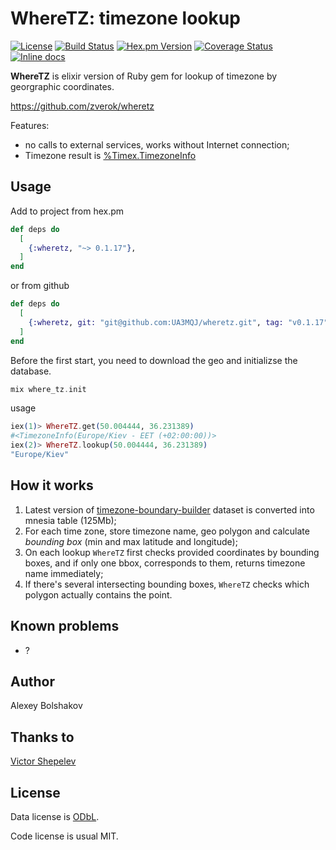 # WhereTZ: timezone lookup
[![License](https://img.shields.io/badge/License-MIT-blue.svg)](https://opensource.org/licenses/MIT)
[![Build Status](https://travis-ci.org/UA3MQJ/wheretz.svg?branch=master)](https://travis-ci.org/UA3MQJ/wheretz?branch=master)
[![Hex.pm Version](http://img.shields.io/hexpm/v/wheretz.svg?style=flat)](https://hex.pm/packages/wheretz)
[![Coverage Status](https://coveralls.io/repos/github/UA3MQJ/wheretz/badge.svg?branch=master)](https://coveralls.io/github/UA3MQJ/wheretz?branch=master)
[![Inline docs](http://inch-ci.org/github/UA3MQJ/wheretz.svg)](http://inch-ci.org/github/UA3MQJ/wheretz)

**WhereTZ** is elixir version of Ruby gem for lookup of timezone by georgraphic coordinates.

https://github.com/zverok/wheretz

Features:

* no calls to external services, works without Internet connection;
* Timezone result is [%Timex.TimezoneInfo](https://hexdocs.pm/timex/Timex.TimezoneInfo.html#t:t/0)

## Usage

Add to project from hex.pm

```elixir
def deps do
  [
    {:wheretz, "~> 0.1.17"},
  ]
end
```

or from github

```elixir
def deps do
  [
    {:wheretz, git: "git@github.com:UA3MQJ/wheretz.git", tag: "v0.1.17"},
  ]
end
```

Before the first start, you need to download the geo and initializse the database.

```elixir
mix where_tz.init 
```

usage

```elixir
iex(1)> WhereTZ.get(50.004444, 36.231389)   
#<TimezoneInfo(Europe/Kiev - EET (+02:00:00))>
iex(2)> WhereTZ.lookup(50.004444, 36.231389)  
"Europe/Kiev"
```

## How it works

1. Latest version of [timezone-boundary-builder](https://github.com/evansiroky/timezone-boundary-builder) dataset is converted into mnesia table (125Mb);
2. For each time zone, store timezone name, geo polygon and calculate _bounding box_ (min and max latitude and longitude);
3. On each lookup `WhereTZ` first checks provided coordinates by bounding
  boxes, and if only one bbox, corresponds to them, returns timezone name immediately;
4. If there's several intersecting bounding boxes, `WhereTZ` checks which
  polygon actually contains the point.

## Known problems

* ?

## Author

Alexey Bolshakov

## Thanks to

[Victor Shepelev](http://zverok.github.io/)

## License

Data license is [ODbL](https://opendatacommons.org/licenses/odbl/).

Code license is usual MIT.
